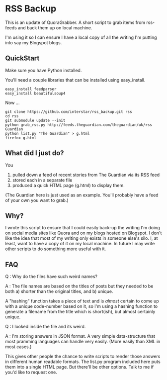 RSS Backup
==========

This is an update of QuoraGrabber. A short script to grab items from rss-feeds and back them up on local machine.

I'm using it so I can ensure I have a local copy of all the writing I'm putting into say my Blogspot blogs.

QuickStart
----------

Make sure you have Python installed. 

You'll need a couple libraries that can be installed using easy_install.

    easy_install feedparser
    easy_install beautifulsoup4
    

Now ...

    git clone https://github.com/interstar/rss_backup.git rss
    cd rss
    git submodule update --init
    python grab_rss.py http://feeds.theguardian.com/theguardian/uk/rss Guardian
    python list.py "The Guardian" > g.html
    firefox g.html
    

What did I just do?
-------------------

You 

1. pulled down a feed of recent stories from The Guardian via its RSS feed
2. stored each in a separate file
3. produced a quick HTML page (g.html) to display them.

(The Guardian here is just used as an example. You'll probably have a feed of your own you want to grab.)


Why?
----

I wrote this script to ensure that I could easily back-up the writing I'm doing on social media sites like 
Quora and on my blogs hosted on Blogspot. I don't like the idea that most of my writing only exists in 
someone else's silo. I, at least, want to have a copy of it on my local machine. In future I may write 
other scripts to do something more useful with it.


FAQ
---
Q : Why do the files have such weird names?

A : The file names are based on the titles of posts but they needed to be both a) shorter than the original titles, and b) unique.

A "hashing" function takes a piece of text and is *almost* certain to come up with a unique code-number based on it, so 
I'm using a hashing function to generate a filename from the title which is short(ish), but almost certainly unique.

Q : I looked inside the file and its weird.

A : I'm storing answers in JSON format. A very simple data-structure that most pramming languages can handle very 
easily. (More easily than XML in most cases.) 

This gives other people the chance to write scripts to render those answers in different human readable formats. The 
list.py program included here puts them into a single HTML page. But there'll be other options. Talk to me if you'd 
like to request one.




